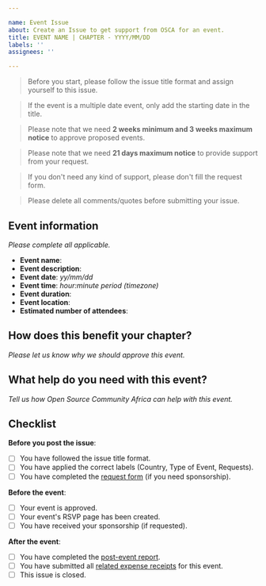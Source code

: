 ```yaml
---

name: Event Issue
about: Create an Issue to get support from OSCA for an event.
title: EVENT NAME | CHAPTER - YYYY/MM/DD
labels: ''
assignees: ''

---
```


> Before you start, please follow the issue title format and assign yourself to this issue.

> If the event is a multiple date event, only add the starting date in the title.

> Please note that we need **2 weeks minimum and 3 weeks maximum notice** to approve proposed events.

> Please note that we need **21 days maximum notice** to provide support from your request.

> If you don't need any kind of support, please don't fill the request form.

> Please delete all comments/quotes before submitting your issue.

## Event information
_Please complete all applicable._

- **Event name**:
- **Event description**:
- **Event date**: _yy/mm/dd_
- **Event time**: _hour:minute period (timezone)_
- **Event duration**:
- **Event location**:
- **Estimated number of attendees**: 

## How does this benefit your chapter?
_Please let us know why we should approve this event._

## What help do you need with this event? 
_Tell us how Open Source Community Africa can help with this event._

## Checklist

**Before you post the issue**: 
- [ ] You have followed the issue title format.
- [ ] You have applied the correct labels (Country, Type of Event, Requests).
- [ ] You have completed the [request form](https://bit.ly/osca-cl-request) (if you need sponsorship).

**Before the event**: 
- [ ] Your event is approved.
- [ ] Your event's RSVP page has been created.
- [ ] You have received your sponsorship (if requested).

**After the event**:  
- [ ] You have completed the [post-event report](https://github.com/oscafrica/chapter-leads-hub/blob/master/docs/post-event-template.md).
- [ ] You have submitted all [related expense receipts](https://github.com/oscafrica/chapter-leads-hub/blob/master/docs/expenses.md#tracking-your-expenses) for this event.
- [ ] This issue is closed.
